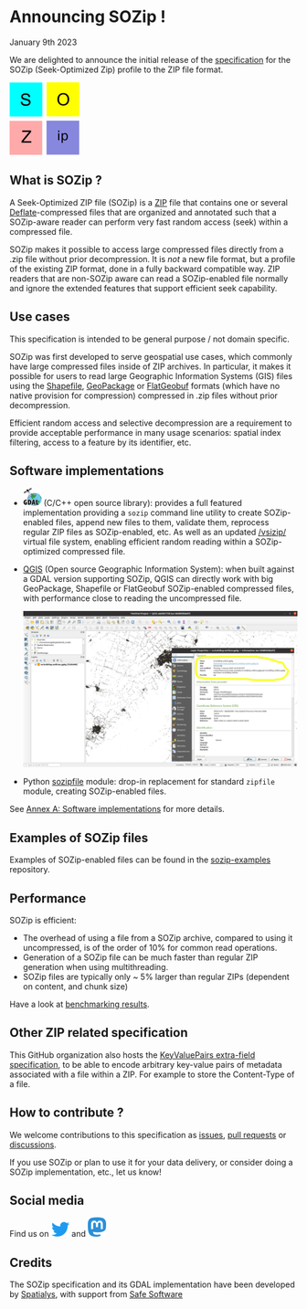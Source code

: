 # Announcing SOZip !

January 9th 2023

We are delighted to announce the initial release of the
[specification](../sozip_specification.md) for the SOZip (Seek-Optimized Zip)
profile to the ZIP file format.

[![Logo](../images/logo.png)](../sozip_specification.md)

## What is SOZip ?

A Seek-Optimized ZIP file (SOZip) is a
[ZIP](https://en.wikipedia.org/wiki/ZIP_(file_format)) file that contains one
or several [Deflate](https://www.ietf.org/rfc/rfc1951.txt)-compressed files
that are organized and annotated such that a SOZip-aware reader can perform
very fast random access (seek) within a compressed file.

SOZip makes it possible to access large compressed files directly from a .zip
file without prior decompression. It is *not* a new file format, but a profile
of the existing ZIP format, done in a fully backward compatible way. ZIP
readers that are non-SOZip aware can read a SOZip-enabled file
normally and ignore the extended features that support efficient seek
capability.

## Use cases

This specification is intended to be general purpose / not domain specific.

SOZip was first developed to serve geospatial use cases, which commonly
have large compressed files inside of ZIP archives. In particular, it makes it
possible for users to read large Geographic Information Systems (GIS) files using the
[Shapefile](https://en.wikipedia.org/wiki/Shapefile),
[GeoPackage](https://www.geopackage.org/) or
[FlatGeobuf](http://flatgeobuf.org/) formats (which have no native provision
for compression) compressed in .zip files without prior decompression.

Efficient random access and selective decompression are a requirement to provide
acceptable performance in many usage scenarios: spatial index filtering, access to a
feature by its identifier, etc.

## Software implementations

- [![GDAL](../images/gdalicon.png)](https://gdal.org) (C/C++ open source library):
  provides a full featured implementation providing a
  ``sozip`` command line utility to create SOZip-enabled files, append new files
  to them, validate them, reprocess regular ZIP files as SOZip-enabled, etc.
  As well as an updated [/vsizip/](https://gdal.org/user/virtual_file_systems.html#vsizip-zip-archives)
  virtual file system, enabling efficient random reading within a
  SOZip-optimized compressed file.

- [QGIS](https://qgis.org) (Open source Geographic Information System):
  when built against a GDAL version supporting SOZip, QGIS can directly work with
  big GeoPackage, Shapefile or FlatGeobuf SOZip-enabled compressed files, with
  performance close to reading the uncompressed file.

  ![qgis-screenshot](01-announcement/qgis-screenshot.png)

- Python [sozipfile](https://github.com/sozip/sozipfile) module: drop-in replacement
  for standard ``zipfile`` module, creating SOZip-enabled files.

See [Annex A: Software implementations](https://github.com/sozip/sozip-spec/blob/master/sozip_specification.md#annex-a-software-implementations)
for more details.

## Examples of SOZip files

Examples of SOZip-enabled files can be found in the
[sozip-examples](https://github.com/sozip/sozip-examples) repository.

## Performance

SOZip is efficient:
- The overhead of using a file from a SOZip archive, compared to using it uncompressed,
  is of the order of 10%  for common read operations.
- Generation of a SOZip file can be much faster than regular ZIP generation when
  using multithreading.
- SOZip files are typically only ~ 5% larger than regular ZIPs (dependent on
  content, and chunk size)

Have a look at [benchmarking results](../README.md#benchmarking).

## Other ZIP related specification

This GitHub organization also hosts the
[KeyValuePairs extra-field specification](https://github.com/sozip/keyvaluepairs-spec/blob/master/zip_keyvalue_extra_field_specification.md),
to be able to encode arbitrary key-value pairs of metadata associated with a file
within a ZIP. For example to store the Content-Type of a file.

## How to contribute ?

We welcome contributions to this specification as [issues](https://github.com/sozip/sozip-spec/issues),
[pull requests](https://github.com/sozip/sozip-spec/pulls) or
[discussions](https://github.com/sozip/sozip-spec/discussions).

If you use SOZip or plan to use it for your data delivery, or consider doing a
SOZip implementation, etc., let us know!

## Social media

Find us on [![Twitter](../images/32px-Twitter-logo.svg.png)](https://twitter.com/sozipOrg) and
[![Mastodon](../images/Mastodon_Logotype_(Simple).png)](https://fosstodon.org/@sozip)

## Credits

The SOZip specification and its GDAL implementation have been developed by
[Spatialys](https://spatialys.com), with support from [Safe Software](https://www.safe.com/)
